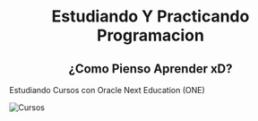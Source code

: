  <h1 align="center">Estudiando Y Practicando Programacion</h1>



 <h2 align="center"> ¿Como Pienso Aprender xD?</h2>
 <p>Estudiando Cursos con Oracle Next Education (ONE)</p>
 
![Cursos](https://github.com/YesidBarrios/-studying/assets/170565908/a71ff289-2146-4eb7-a4ca-7d6a5018c294)
